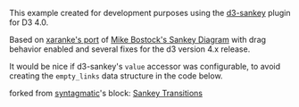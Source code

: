 This example created for development purposes using the [d3-sankey](https://github.com/d3/d3-sankey) plugin for D3 4.0.

Based on [xaranke's port](http://bl.ocks.org/xaranke/9ada4c74a87b57ae7308) of [Mike Bostock's Sankey Diagram](https://bost.ocks.org/mike/sankey/) with drag behavior enabled and several fixes for the d3 version 4.x release.

It would be nice if d3-sankey's `value` accessor was configurable, to avoid creating the `empty_links` data structure in the code below.


forked from <a href='http://bl.ocks.org/syntagmatic/'>syntagmatic</a>'s block: <a href='http://bl.ocks.org/syntagmatic/77c7f7e8802e8824eed473dd065c450b'>Sankey Transitions</a>